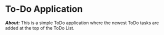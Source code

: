 # To-Do Application

<b>*About:*</b>
This is a simple ToDo application where the newest ToDo tasks are added at the top of the ToDo List.
